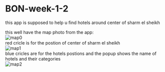 # BON-week-1-2
this app is supposed to help u find hotels around center of sharm el sheikh

this well have the map photo from the app:
<br>![map0](https://user-images.githubusercontent.com/62917455/88080129-ecf4b780-cb7e-11ea-8cb3-c1ab7d2ba9cf.png)
<br>red cricle is for the postion of center of sharm el sheikh
<br>![map1](https://user-images.githubusercontent.com/62917455/88080248-1f061980-cb7f-11ea-8d78-9ce818dd3562.png)
<br>blue cricles are for the hotels postions and the popup shows the name of hotels and their categories
<br>![map2](https://user-images.githubusercontent.com/62917455/88080170-faaa3d00-cb7e-11ea-900d-6dad735c7679.png)
